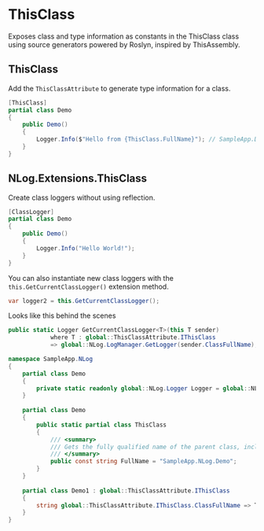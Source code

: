# ThisClass
Exposes class and type information as constants in the ThisClass class using source generators powered by Roslyn, inspired by ThisAssembly.

## ThisClass
Add the `ThisClassAttribute` to generate type information for a class.
```csharp
[ThisClass]
partial class Demo
{
    public Demo()
    {
        Logger.Info($"Hello from {ThisClass.FullName}"); // SampleApp.Demo
    }
}
```


## NLog.Extensions.ThisClass
Create class loggers without using reflection.
```csharp
[ClassLogger]
partial class Demo
{
    public Demo()
    {
        Logger.Info("Hello World!");
    }
}
```

You can also instantiate new class loggers with the `this.GetCurrentClassLogger()` extension method.
```csharp
var logger2 = this.GetCurrentClassLogger();
```


Looks like this behind the scenes
```csharp
public static Logger GetCurrentClassLogger<T>(this T sender)
            where T : global::ThisClassAttribute.IThisClass
            => global::NLog.LogManager.GetLogger(sender.ClassFullName);

namespace SampleApp.NLog
{
    partial class Demo
    {
        private static readonly global::NLog.Logger Logger = global::NLog.LogManager.GetLogger(ThisClass.FullName);
    }
    
    partial class Demo
    {
        public static partial class ThisClass
        {
            /// <summary>
            /// Gets the fully qualified name of the parent class, including the namespace but not the assembly.
            /// </summary>
            public const string FullName = "SampleApp.NLog.Demo";
        }
    }
    
    partial class Demo1 : global::ThisClassAttribute.IThisClass
    {
        string global::ThisClassAttribute.IThisClass.ClassFullName => ThisClass.FullName;
    }
}
```
